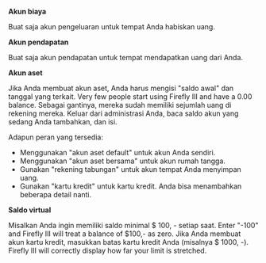 **Akun biaya**

Buat saja akun pengeluaran untuk tempat Anda habiskan uang.

**Akun pendapatan**

Buat saja akun pendapatan untuk tempat mendapatkan uang dari Anda.

**Akun aset**

Jika Anda membuat akun aset, Anda harus mengisi "saldo awal" dan tanggal yang terkait. Very few people start using Firefly III and have a 0.00 balance. Sebagai gantinya, mereka sudah memiliki sejumlah uang di rekening mereka. Keluar dari administrasi Anda, baca saldo akun yang sedang Anda tambahkan, dan isi.

Adapun peran yang tersedia:

- Menggunakan "akun aset default" untuk akun Anda sendiri.
- Menggunakan "akun aset bersama" untuk akun rumah tangga.
- Gunakan "rekening tabungan" untuk akun tempat Anda menyimpan uang.
- Gunakan "kartu kredit" untuk kartu kredit. Anda bisa menambahkan beberapa detail nanti.

**Saldo virtual**

Misalkan Anda ingin memiliki saldo minimal $ 100, - setiap saat. Enter "-100" and Firefly III will treat a balance of $100,- as zero. Jika Anda membuat akun kartu kredit, masukkan batas kartu kredit Anda (misalnya $ 1000, -). Firefly III will correctly display how far your limit is stretched.